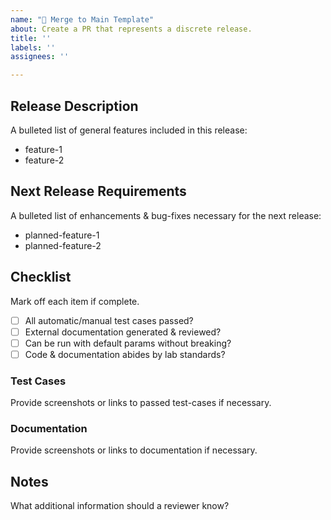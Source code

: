 ```yaml
---
name: "🌲 Merge to Main Template"
about: Create a PR that represents a discrete release. 
title: ''
labels: ''
assignees: ''

---
```


## Release Description 
A bulleted list of general features included in this release: 

* feature-1
* feature-2

## Next Release Requirements 
A bulleted list of enhancements & bug-fixes necessary for the next release: 

* planned-feature-1
* planned-feature-2

## Checklist
Mark off each item if complete. 

- [ ] All automatic/manual test cases passed? 
- [ ] External documentation generated & reviewed?
- [ ] Can be run with default params without breaking? 
- [ ] Code & documentation abides by lab standards? 

### Test Cases
Provide screenshots or links to passed test-cases if necessary. 

### Documentation 
Provide screenshots or links to documentation if necessary.

## Notes
What additional information should a reviewer know? 